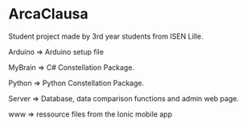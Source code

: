 # ArcaClausa
Student project made by 3rd year students from ISEN Lille.

Arduino => Arduino setup file

MyBrain => C# Constellation Package.

Python => Python Constellation Package.

Server => Database, data comparison functions and admin web page.

www => ressource files from the Ionic mobile app
